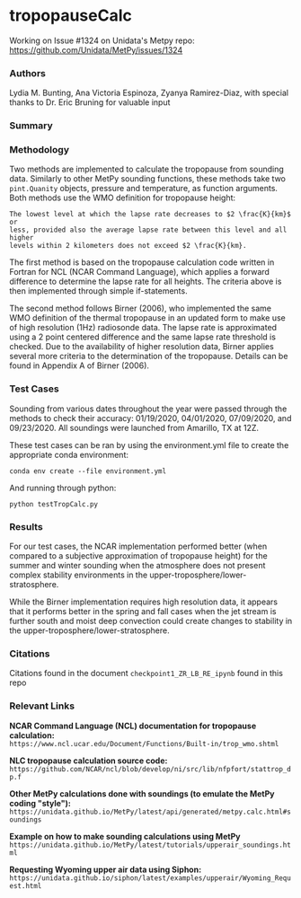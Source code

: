 # tropopauseCalc
Working on Issue #1324 on Unidata's Metpy repo:
https://github.com/Unidata/MetPy/issues/1324

### Authors 

Lydia M. Bunting, Ana Victoria Espinoza, Zyanya Ramirez-Diaz, with special thanks
to Dr. Eric Bruning for valuable input 

### Summary

### Methodology
Two methods are implemented to calculate the tropopause from sounding data.
Similarly to other MetPy sounding functions, these methods take two `pint.Quanity`
objects, pressure and temperature, as function arguments. Both methods use the
WMO definition for tropopause height: 

```
The lowest level at which the lapse rate decreases to $2 \frac{K}{km}$ or
less, provided also the average lapse rate between this level and all higher
levels within 2 kilometers does not exceed $2 \frac{K}{km}.
```

The first method is based on the tropopause calculation code written in Fortran
for NCL (NCAR Command Language), which applies a forward difference to determine
the lapse rate for all heights. The criteria above is then implemented through
simple if-statements. 

The second method follows Birner (2006), who implemented the same WMO definition
of the thermal tropopause in an updated form to make use of high resolution
(1Hz) radiosonde data. The lapse rate is approximated using a 2 point centered
difference and the same lapse rate threshold is checked. Due to the availability
of higher resolution data, Birner applies several more criteria to the
determination of the tropopause. Details can be found in Appendix A of Birner
(2006). 

### Test Cases 

Sounding from various dates throughout the year were passed through the methods
to check their accuracy: 01/19/2020, 04/01/2020, 07/09/2020, and 09/23/2020. All
soundings were launched from Amarillo, TX at 12Z.

These test cases can be ran by using the environment.yml file to create the
appropriate conda environment: 

```
conda env create --file environment.yml
```

And running through python: 

```
python testTropCalc.py
```

### Results 

For our test cases, the NCAR implementation performed better (when compared to
a subjective approximation of tropopause height) for the summer and winter
sounding when the atmosphere does not present complex stability environments in
the upper-troposphere/lower-stratosphere. 

While the Birner implementation requires high resolution data, it appears that
it performs better in the spring and fall cases when the jet stream is further
south and moist deep convection could create changes to stability in the
upper-troposphere/lower-stratosphere. 

### Citations  

Citations found in the document `checkpoint1_ZR_LB_RE_ipynb` found in this repo

### Relevant Links
**NCAR Command Language (NCL) documentation for tropopause calculation:**  
`https://www.ncl.ucar.edu/Document/Functions/Built-in/trop_wmo.shtml`

**NLC tropopause calculation source code:**  
`https://github.com/NCAR/ncl/blob/develop/ni/src/lib/nfpfort/stattrop_dp.f`

**Other MetPy calculations done with soundings (to emulate the MetPy coding "style"):**  
`https://unidata.github.io/MetPy/latest/api/generated/metpy.calc.html#soundings`

**Example on how to make sounding calculations using MetPy**  
`https://unidata.github.io/MetPy/latest/tutorials/upperair_soundings.html`

**Requesting Wyoming upper air data using Siphon:**  
`https://unidata.github.io/siphon/latest/examples/upperair/Wyoming_Request.html`
